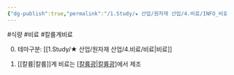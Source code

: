 ```yaml
---
{"dg-publish":true,"permalink":"/1.Study/★ 산업/원자재 산업/4.비료/INFO_비료/칼륨계 비료/","created":"2024-11-20T21:02:28.953+09:00","updated":"2025-06-26T15:40:09.857+09:00"}
---
```


#식량 #비료 #칼륨계비료 

0. 테마구분: [[1.Study/★ 산업/원자재 산업/4.비료/비료\|비료]]

1. [[칼륨\|칼륨]]계 비료는 [[칼륨광\|칼륨광]]([[칼리석\|칼리석]])에서 제조